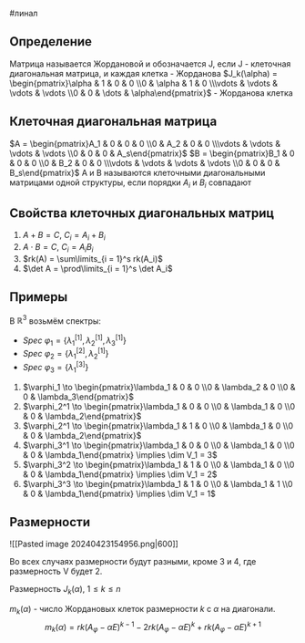 #линал 
## Определение
Матрица называется Жордановой и обозначается J, если J - клеточная диагональная матрица, и каждая клетка - Жорданова
$J_k(\alpha) = \begin{pmatrix}\alpha & 1 & 0 & 0 \\0 & \alpha & 1 & 0 \\\vdots & \vdots & \vdots & \vdots \\0 & 0 & \dots & \alpha\end{pmatrix}$ - Жорданова клетка
## Клеточная диагональная матрица
$A = \begin{pmatrix}A_1 & 0 & 0 & 0 \\0 & A_2 & 0 & 0 \\\vdots & \vdots & \vdots & \vdots \\0 & 0 & 0 & A_s\end{pmatrix}$
$B = \begin{pmatrix}B_1 & 0 & 0 & 0 \\0 & B_2 & 0 & 0 \\\vdots & \vdots & \vdots & \vdots \\0 & 0 & 0 & B_s\end{pmatrix}$
A и B называются клеточными диагональными матрицами одной структуры, если порядки $A_i$ и $B_i$ совпадают
## Свойства клеточных диагональных матриц
1. $A + B = C, \ C_i = A_i + B_i$
2. $A \cdot B = C, \ C_i = A_i B_i$
3. $rk(A) = \sum\limits_{i = 1}^s rk(A_i)$
4. $\det A = \prod\limits_{i = 1}^s \det A_i$
## Примеры
В $\mathbb{R}^3$ возьмём спектры: 
- $Spec \  \varphi_1 = \{ \lambda_1^{[1]}, \lambda_2^{[1]}, \lambda_3^{[1]}\}$
- $Spec \  \varphi_2 = \{ \lambda_1^{[2]}, \lambda_2^{[1]} \}$
- $Spec \  \varphi_3 = \{ \lambda_1^{[3]}\}$
1. $\varphi_1 \to \begin{pmatrix}\lambda_1 & 0 & 0 \\0 & \lambda_2 & 0 \\0 & 0 & \lambda_3\end{pmatrix}$
2. $\varphi_2^1 \to \begin{pmatrix}\lambda_1 & 0 & 0 \\0 & \lambda_1 & 0 \\0 & 0 & \lambda_2\end{pmatrix}$
3. $\varphi_2^1 \to \begin{pmatrix}\lambda_1 & 1 & 0 \\0 & \lambda_1 & 0 \\0 & 0 & \lambda_2\end{pmatrix}$
4. $\varphi_3^1 \to \begin{pmatrix}\lambda_1 & 0 & 0 \\0 & \lambda_1 & 0 \\0 & 0 & \lambda_1\end{pmatrix} \implies \dim V_1 = 3$
5. $\varphi_3^2 \to \begin{pmatrix}\lambda_1 & 1 & 0 \\0 & \lambda_1 & 0 \\0 & 0 & \lambda_1\end{pmatrix} \implies \dim V_1 = 2$
6. $\varphi_3^3 \to \begin{pmatrix}\lambda_1 & 1 & 0 \\0 & \lambda_1 & 1 \\0 & 0 & \lambda_1\end{pmatrix} \implies \dim V_1 = 1$
## Размерности
![[Pasted image 20240423154956.png|600]]

Во всех случаях размерности будут разными, кроме 3 и 4, где размерность V будет 2.

Размерность $J_k(\alpha), \ 1 \leq k \leq n$

$m_k (\alpha)$ - число Жордановых клеток размерности $k$ с $\alpha$ на диагонали.
$$m_k(\alpha) = rk(A_{\varphi} - \alpha E)^{k - 1} - 2 rk(A_{\varphi} - \alpha E)^k + rk(A_{\varphi} - \alpha E)^{k + 1}$$
